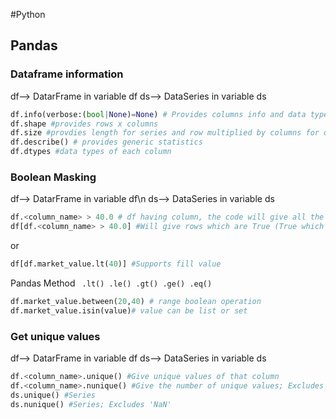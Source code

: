 #Python
## Pandas
### Dataframe information
df--> DatarFrame in variable df
ds--> DataSeries in variable ds
```python
df.info(verbose:(bool|None)=None) # Provides columns info and data types
df.shape #provides rows x columns
df.size #provdies length for series and row multiplied by columns for dataframes
df.describe() # provides generic statistics
df.dtypes #data types of each column

```
### Boolean Masking
df--> DatarFrame in variable df\n
ds--> DataSeries in variable ds

```python
df.<column_name> > 40.0 # df having column, the code will give all the values greater than 40 as True
df[df.<column_name> > 40.0] #Will give rows which are True (True which are greater than 40
```
or

```python
df[df.market_value.lt(40)] #Supports fill value
```
Pandas Method
<code>
.lt()
.le()
.gt()
.ge()
.eq()
 </code>

```python
df.market_value.between(20,40) # range boolean operation
df.market_value.isin(value)# value can be list or set
```

### Get unique values
df--> DatarFrame in variable df
ds--> DataSeries in variable ds
```python
df.<column_name>.unique() #Give unique values of that column
df.<column_name>.nunique() #Give the number of unique values; Excludes 'NaN'
ds.unique() #Series
ds.nunique() #Series; Excludes 'NaN'

```
